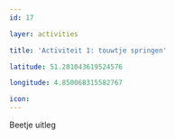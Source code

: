 ```yaml
---
id: 17

layer: activities

title: 'Activiteit 1: touwtje springen'

latitude: 51.201043619524576

longitude: 4.850068315582767

icon:
---
```


Beetje uitleg
